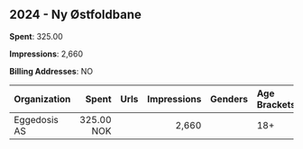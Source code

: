 ## 2024 - Ny Østfoldbane 
**Spent**: 325.00

**Impressions**: 2,660

**Billing Addresses**: NO

|Organization|Spent|Urls|Impressions|Genders|Age Brackets|Country Codes|
|:---|---:|:---|---:|:---|:---|:---|
|Eggedosis AS|325.00 NOK||2,660||18+|norway|
